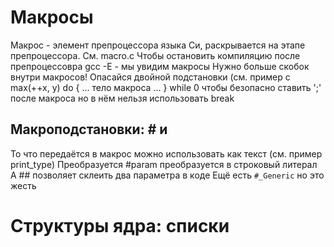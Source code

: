 # Макросы
Макрос - элемент препроцессора языка Си, раскрывается на этапе препроцессора.
См. macro.c
Чтобы остановить компиляцию после препроцессовра gcc -E - мы увидим макросы
Нужно больше скобок внутри макросов!
Опасайся двойной подстановки (см. пример с max(++x, y)
do { ... тело макроса ... } while 0 чтобы безопасно ставить ';' после макроса
но в нём нельзя использовать break

## Макроподстановки: # и ##
То что передаётся в макрос можно использовать как текст (см. пример print_type)
Преобразуется #param преобразуется в строковый литерал
А ## позволяет склеить два параметра в коде
Ещё есть ```#_Generic``` но это жесть

# Структуры ядра: списки
